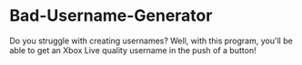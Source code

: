 # Bad-Username-Generator
Do you struggle with creating usernames? Well, with this program, you'll be able to get an Xbox Live quality username in the push of a button!
